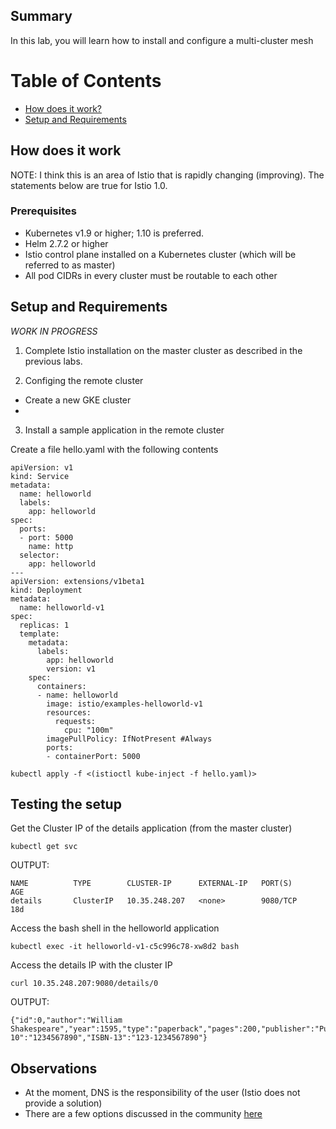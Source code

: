 ## Summary 

In this lab, you will learn how to install and configure a multi-cluster mesh

# Table of Contents

* [How does it work?](#how)
* [Setup and Requirements](#setup-and-requirements)

## How does it work <a name="how"/>
NOTE: I think this is an area of Istio that is rapidly changing (improving). The statements below are true for Istio 1.0.

### Prerequisites

* Kubernetes v1.9 or higher; 1.10 is preferred.
* Helm 2.7.2 or higher
* Istio control plane installed on a Kubernetes cluster (which will be referred to as master)
* All pod CIDRs in every cluster must be routable to each other

## Setup and Requirements <a name="setup-and-requirements"/>

*WORK IN PROGRESS*

1. Complete Istio installation on the master cluster as described in the previous labs.

2. Configing the remote cluster
  - Create a new GKE cluster
  -  

3. Install a sample application in the remote cluster

Create a file hello.yaml with the following contents

```
apiVersion: v1
kind: Service
metadata:
  name: helloworld
  labels:
    app: helloworld
spec:
  ports:
  - port: 5000
    name: http
  selector:
    app: helloworld
---
apiVersion: extensions/v1beta1
kind: Deployment
metadata:
  name: helloworld-v1
spec:
  replicas: 1
  template:
    metadata:
      labels:
        app: helloworld
        version: v1
    spec:
      containers:
      - name: helloworld
        image: istio/examples-helloworld-v1
        resources:
          requests:
            cpu: "100m"
        imagePullPolicy: IfNotPresent #Always
        ports:
        - containerPort: 5000
```

```
kubectl apply -f <(istioctl kube-inject -f hello.yaml)>  
```

## Testing the setup

Get the Cluster IP of the details application (from the master cluster)

```
kubectl get svc
```

OUTPUT:
```
NAME          TYPE        CLUSTER-IP      EXTERNAL-IP   PORT(S)             AGE
details       ClusterIP   10.35.248.207   <none>        9080/TCP            18d
```

Access the bash shell in the helloworld application

```
kubectl exec -it helloworld-v1-c5c996c78-xw8d2 bash
```

Access the details IP with the cluster IP

```
curl 10.35.248.207:9080/details/0
```
OUTPUT:
```
{"id":0,"author":"William Shakespeare","year":1595,"type":"paperback","pages":200,"publisher":"PublisherA","language":"English","ISBN-10":"1234567890","ISBN-13":"123-1234567890"}
```

## Observations

* At the moment, DNS is the responsibility of the user (Istio does not provide a solution)
* There are a few options discussed in the community [here](https://groups.google.com/forum/#!topic/istio-users/MbG9DNT7Duk)